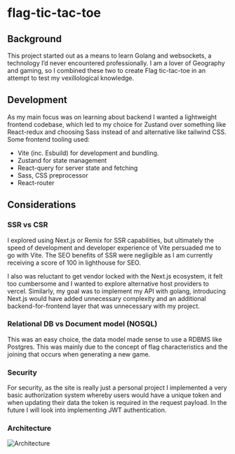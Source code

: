 # flag-tic-tac-toe
## Background
This project started out as a means to learn Golang and websockets, a technology I’d never encountered professionally. I am a lover of Geography and gaming, so I combined these two to create Flag tic-tac-toe in an attempt to test my vexillological knowledge.

## Development
As my main focus was on learning about backend I wanted a lightweight frontend codebase, which led to my choice for Zustand over something like React-redux and choosing Sass instead of and alternative like tailwind CSS. Some frontend tooling used:
- Vite (inc. Esbuild) for development and bundling.
- Zustand for state management
- React-query for server state and fetching
- Sass, CSS preprocessor
- React-router

## Considerations
### SSR vs CSR
I explored using Next.js or Remix for SSR capabilities, but ultimately the speed of development and developer experience of Vite persuaded me to go with Vite. The SEO benefits of SSR were negligible as I am currently receiving a score of 100 in lighthouse for SEO.

I also was reluctant to get vendor locked with the Next.js ecosystem, it felt too cumbersome and I wanted to explore alternative host providers to vercel. Similarly, my goal was to implement my API with golang, introducing Next.js would have added unnecessary complexity and an additional backend-for-frontend layer that was unnecessary with my project.

### Relational DB vs Document model (NOSQL)
This was an easy choice, the data model made sense to use a RDBMS like Postgres. This was mainly due to the concept of flag characteristics and the joining that occurs when generating a new game.

### Security
For security, as the site is really just a personal project I implemented a very basic authorization system whereby users would have a unique token and when updating their data the token is required in the request payload. In the future I will look into implementing JWT authentication.


### Architecture
![Architecture](https://github.com/user-attachments/assets/2bd39796-6303-41e3-a580-55b0220cc402)

 
